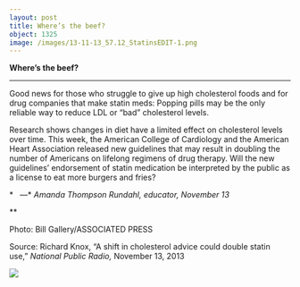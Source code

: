 ```yaml
---
layout: post
title: Where’s the beef?
object: 1325
image: /images/13-11-13_57.12_StatinsEDIT-1.png
---
```

**Where’s the beef?**

****

Good news for those who struggle to give up high cholesterol foods and for drug companies that make statin meds: Popping pills may be the only reliable way to reduce LDL or “bad” cholesterol levels. 

Research shows changes in diet have a limited effect on cholesterol levels over time. This week, the American College of Cardiology and the American Heart Association released new guidelines that may result in doubling the number of Americans on lifelong regimens of drug therapy. Will the new guidelines’ endorsement of statin medication be interpreted by the public as a license to eat more burgers and fries?          

*   —* *Amanda Thompson Rundahl, educator, November 13*

**

Photo: Bill Gallery/ASSOCIATED PRESS

Source: Richard Knox, “A shift in cholesterol advice could double statin use,” *National Public Radio,* November 13, 2013 

![]({{siteurl.base}}/images/13-11-13_57.12_StatinsEDIT-1.png)
